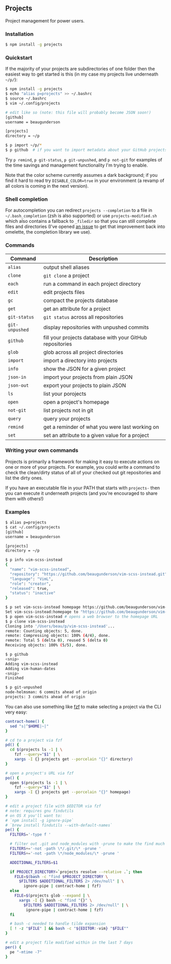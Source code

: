 ## Projects

Project management for power users.

### Installation

```sh
$ npm install -g projects
```

### Quickstart

If the majority of your projects are subdirectories of one folder then the
easiest way to get started is this (in my case my projects live underneath
`~/p/`):

```sh
$ npm install -g projects
$ echo "alias p=projects" >> ~/.bashrc
$ source ~/.bashrc
$ vim ~/.config/projects

# edit like so (note: this file will probably become JSON soon!)
[github]
username = beaugunderson

[projects]
directory = ~/p

$ p import ~/p/*
$ p github  # if you want to import metadata about your GitHub projects too
```

Try `p remind`, `p git-status`, `p git-unpushed`, and `p not-git` for examples
of the time savings and management functionality I'm trying to enable.

Note that the color scheme currently assumes a dark background; if you find it
hard to read try `DISABLE_COLOR=true` in your environment (a revamp of all
colors is coming in the next version).

### Shell completion

For autocompletion you can redirect `projects --completion` to a file in
`~/.bash_completion` (zsh is also supported) or use `projects-modified.sh`
which also contains a fallback to `_filedir` so that you can still complete
files and directories (I've opened [an
issue](https://github.com/f/omelette/issues/4) to get that improvement back
into omelette, the completion library we use).

### Commands

| Command        | Description                                                |
|----------------|------------------------------------------------------------|
| `alias`        | output shell aliases                                       |
| `clone`        | `git clone` a project                                      |
| `each`         | run a command in each project directory                    |
| `edit`         | edit projects files                                        |
| `gc`           | compact the projects database                              |
| `get`          | get an attribute for a project                             |
| `git-status`   | `git status` across all repositories                       |
| `git-unpushed` | display repositories with unpushed commits                 |
| `github`       | fill your projects database with your GitHub repositories  |
| `glob`         | glob across all project directories                        |
| `import`       | import a directory into projects                           |
| `info`         | show the JSON for a given project                          |
| `json-in`      | import your projects from plain JSON                       |
| `json-out`     | export your projects to plain JSON                         |
| `ls`           | list your porojects                                        |
| `open`         | open a project's homepage                                  |
| `not-git`      | list projects not in git                                   |
| `query`        | query your projects                                        |
| `remind`       | get a reminder of what you were last working on            |
| `set`          | set an attribute to a given value for a project            |

### Writing your own commands

Projects is primarily a framework for making it easy to execute actions on one
or more of your projects. For example, you could write a command to check the
clean/dirty status of all of your checked out git repositories and list the
dirty ones.

If you have an executable file in your PATH that starts with `projects-` then
you can execute it underneath projects (and you're encouraged to share them
with others!)

### Examples

```sh
$ alias p=projects
$ cat ~/.config/projects
[github]
username = beaugunderson

[projects]
directory = ~/p

$ p info vim-scss-instead
{
  "name": "vim-scss-instead",
  "repository": "https://github.com/beaugunderson/vim-scss-instead.git",
  "language": "VimL",
  "role": "creator",
  "released": true,
  "status": "inactive"
}

$ p set vim-scss-instead homepage https://github.com/beaugunderson/vim-scss-instead
Set vim-scss-instead:homepage to "https://github.com/beaugunderson/vim-scss-instead"
$ p open vim-scss-instead # opens a web browser to the homepage URL
$ p clone vim-scss-instead
Cloning into '/Users/beau/p/vim-scss-instead'...
remote: Counting objects: 5, done.
remote: Compressing objects: 100% (4/4), done.
remote: Total 5 (delta 0), reused 5 (delta 0)
Receiving objects: 100% (5/5), done.

$ p github
<snip>
Adding vim-scss-instead
Adding vim-human-dates
<snip>
Finished

$ p git-unpushed
node-helmsman: 6 commits ahead of origin
projects: 3 commits ahead of origin
```

You can also use something like [fzf](https://github.com/junegunn/fzf) to make
selecting a project via the CLI very easy:

```sh
contract-home() {
  sed "s|^$HOME|~|"
}

# cd to a project via fzf
pd() {
  cd $(projects ls -1 | \
    fzf --query="$1" | \
    xargs -I {} projects get --porcelain "{}" directory)
}

# open a project's URL via fzf
po() {
  open $(projects ls -1 | \
    fzf --query="$1" | \
    xargs -I {} projects get --porcelain "{}" homepage)
}

# edit a project file with $EDITOR via fzf
# note: requires gnu findutils
# on OS X you'll want to:
# `npm install -g ignore-pipe`
# `brew install findutils --with-default-names`
pe() {
  FILTERS='-type f '

  # filter out .git and node_modules with -prune to make the find much faster
  FILTERS+='-not -path \*/.git/\* -prune '
  FILTERS+='-not -path \*/node_modules/\* -prune '

  ADDITIONAL_FILTERS=$1

  if PROJECT_DIRECTORY=`projects resolve --relative .`; then
    FILE=$(bash -c "find $PROJECT_DIRECTORY \
      $FILTERS $ADDITIONAL_FILTERS 2> /dev/null" | \
        ignore-pipe | contract-home | fzf)
  else
    FILE=$(projects glob --expand | \
      xargs -I {} bash -c "find "{}" \
        $FILTERS $ADDITIONAL_FILTERS 2> /dev/null" | \
         ignore-pipe | contract-home | fzf)
  fi

  # bash -c needed to handle tilde expansion
  [ ! -z "$FILE" ] && bash -c "${EDITOR:-vim} "$FILE""
}

# edit a project file modified within in the last 7 days
per() {
  pe "-mtime -7"
}
```
